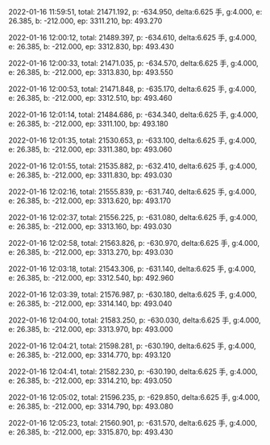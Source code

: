 2022-01-16 11:59:51, total: 21471.192, p: -634.950, delta:6.625 手, g:4.000, e: 26.385, b: -212.000, ep: 3311.210, bp: 493.270

2022-01-16 12:00:12, total: 21489.397, p: -634.610, delta:6.625 手, g:4.000, e: 26.385, b: -212.000, ep: 3312.830, bp: 493.430

2022-01-16 12:00:33, total: 21471.035, p: -634.570, delta:6.625 手, g:4.000, e: 26.385, b: -212.000, ep: 3313.830, bp: 493.550

2022-01-16 12:00:53, total: 21471.848, p: -635.170, delta:6.625 手, g:4.000, e: 26.385, b: -212.000, ep: 3312.510, bp: 493.460

2022-01-16 12:01:14, total: 21484.686, p: -634.340, delta:6.625 手, g:4.000, e: 26.385, b: -212.000, ep: 3311.100, bp: 493.180

2022-01-16 12:01:35, total: 21530.653, p: -633.100, delta:6.625 手, g:4.000, e: 26.385, b: -212.000, ep: 3311.380, bp: 493.060

2022-01-16 12:01:55, total: 21535.882, p: -632.410, delta:6.625 手, g:4.000, e: 26.385, b: -212.000, ep: 3311.830, bp: 493.030

2022-01-16 12:02:16, total: 21555.839, p: -631.740, delta:6.625 手, g:4.000, e: 26.385, b: -212.000, ep: 3313.620, bp: 493.170

2022-01-16 12:02:37, total: 21556.225, p: -631.080, delta:6.625 手, g:4.000, e: 26.385, b: -212.000, ep: 3313.160, bp: 493.030

2022-01-16 12:02:58, total: 21563.826, p: -630.970, delta:6.625 手, g:4.000, e: 26.385, b: -212.000, ep: 3313.270, bp: 493.030

2022-01-16 12:03:18, total: 21543.306, p: -631.140, delta:6.625 手, g:4.000, e: 26.385, b: -212.000, ep: 3312.540, bp: 492.960

2022-01-16 12:03:39, total: 21576.987, p: -630.180, delta:6.625 手, g:4.000, e: 26.385, b: -212.000, ep: 3314.140, bp: 493.040

2022-01-16 12:04:00, total: 21583.250, p: -630.030, delta:6.625 手, g:4.000, e: 26.385, b: -212.000, ep: 3313.970, bp: 493.000

2022-01-16 12:04:21, total: 21598.281, p: -630.190, delta:6.625 手, g:4.000, e: 26.385, b: -212.000, ep: 3314.770, bp: 493.120

2022-01-16 12:04:41, total: 21582.230, p: -630.190, delta:6.625 手, g:4.000, e: 26.385, b: -212.000, ep: 3314.210, bp: 493.050

2022-01-16 12:05:02, total: 21596.235, p: -629.850, delta:6.625 手, g:4.000, e: 26.385, b: -212.000, ep: 3314.790, bp: 493.080

2022-01-16 12:05:23, total: 21560.901, p: -631.570, delta:6.625 手, g:4.000, e: 26.385, b: -212.000, ep: 3315.870, bp: 493.430